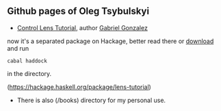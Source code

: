 ## Github pages of Oleg Tsybulskyi

*  [Control Lens Tutorial](http://alogic0.github.io/lens/Control-Lens.html), author [Gabriel Gonzalez](https://twitter.com/GabrielG439/status/612110923008905216)  

now it\'s a separated package on Hackage, better read there or [download](https://github.com/Gabriel439/Haskell-Lens-Tutorial-Library) and run 

`cabal haddock`

in the directory.

(https://hackage.haskell.org/package/lens-tutorial)

*  There is also (/books) directory for my personal use.
